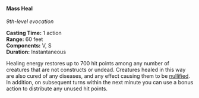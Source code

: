 #### Mass Heal
<!-- markdownlint-disable link-image-reference-definitions -->
[_metadata_:spell_name]:- "Mass Heal"
[_metadata_:spell_level]:- "9"
[_metadata_:spell_school]:- "evocation"
[_metadata_:ritual]:- "false"
[_metadata_:casting_time_amount]:- "1"
[_metadata_:casting_time_unit]:- "action"
[_metadata_:range]:- "60 feet"
[_metadata_:target]:- "any number of creatures, excluding constructs or undead"
[_metadata_:components_verbal]:- "true"
[_metadata_:components_somatic]:- "true"
[_metadata_:components_material]:- "false"
[_metadata_:duration]:- "Instantaneous"
[_metadata_:concentration]:- "false"
[_metadata_:healing_formula]:- "700"
[_metadata_:compared_to_wotc_srd_5.1]:- "mechanics_different_wording_different"
[_metadata_:compared_to_a5e_srd]:- "mechanics_same_wording_different"
<!-- markdownlint-disable-next-line no-emphasis-as-heading -->
_9th-level evocation_

**Casting Time:** 1 action \
**Range:** 60 feet \
**Components:** V, S \
**Duration:** Instantaneous

Healing energy restores up to 700 hit points among any number of creatures that are not constructs or undead.
Creatures healed in this way are also cured of any diseases, and any effect causing them to be [nullified](#Conditions_nullified).
In addition, on subsequent turns within the next minute you can use a bonus action to distribute any unused hit points.
